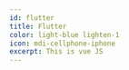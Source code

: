 ```yaml
---
id: flutter
title: Flutter
color: light-blue lighten-1
icon: mdi-cellphone-iphone
excerpt: This is vue JS
---
```

